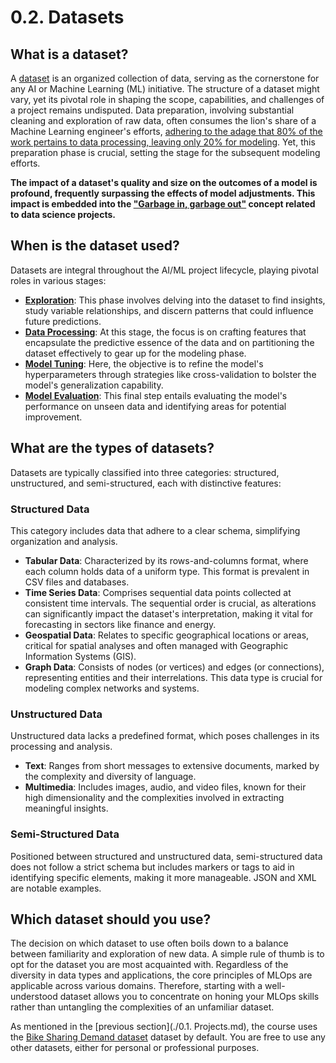 # 0.2. Datasets

## What is a dataset?

A [dataset](https://en.wikipedia.org/wiki/Data_set) is an organized collection of data, serving as the cornerstone for any AI or Machine Learning (ML) initiative. The structure of a dataset might vary, yet its pivotal role in shaping the scope, capabilities, and challenges of a project remains undisputed. Data preparation, involving substantial cleaning and exploration of raw data, often consumes the lion's share of a Machine Learning engineer's efforts, [adhering to the adage that 80% of the work pertains to data processing, leaving only 20% for modeling](https://www.kaggle.com/discussions/questions-and-answers/268748). Yet, this preparation phase is crucial, setting the stage for the subsequent modeling efforts.

**The impact of a dataset's quality and size on the outcomes of a model is profound, frequently surpassing the effects of model adjustments. This impact is embedded into the ["Garbage in, garbage out"](https://en.wikipedia.org/wiki/Garbage_in,_garbage_out) concept related to data science projects.**

## When is the dataset used?

Datasets are integral throughout the AI/ML project lifecycle, playing pivotal roles in various stages:

- **[Exploration](https://en.wikipedia.org/wiki/Data_exploration)**: This phase involves delving into the dataset to find insights, study variable relationships, and discern patterns that could influence future predictions.
- **[Data Processing](https://en.wikipedia.org/wiki/Data_processing)**: At this stage, the focus is on crafting features that encapsulate the predictive essence of the data and on partitioning the dataset effectively to gear up for the modeling phase.
- **[Model Tuning](https://en.wikipedia.org/wiki/Hyperparameter_optimization)**: Here, the objective is to refine the model's hyperparameters through strategies like cross-validation to bolster the model's generalization capability.
- **[Model Evaluation](https://en.wikipedia.org/wiki/Evaluation)**: This final step entails evaluating the model's performance on unseen data and identifying areas for potential improvement.

## What are the types of datasets?

Datasets are typically classified into three categories: structured, unstructured, and semi-structured, each with distinctive features:

### Structured Data

This category includes data that adhere to a clear schema, simplifying organization and analysis.

- **Tabular Data**: Characterized by its rows-and-columns format, where each column holds data of a uniform type. This format is prevalent in CSV files and databases.
- **Time Series Data**: Comprises sequential data points collected at consistent time intervals. The sequential order is crucial, as alterations can significantly impact the dataset's interpretation, making it vital for forecasting in sectors like finance and energy.
- **Geospatial Data**: Relates to specific geographical locations or areas, critical for spatial analyses and often managed with Geographic Information Systems (GIS).
- **Graph Data**: Consists of nodes (or vertices) and edges (or connections), representing entities and their interrelations. This data type is crucial for modeling complex networks and systems.

### Unstructured Data

Unstructured data lacks a predefined format, which poses challenges in its processing and analysis.

- **Text**: Ranges from short messages to extensive documents, marked by the complexity and diversity of language.
- **Multimedia**: Includes images, audio, and video files, known for their high dimensionality and the complexities involved in extracting meaningful insights.

### Semi-Structured Data

Positioned between structured and unstructured data, semi-structured data does not follow a strict schema but includes markers or tags to aid in identifying specific elements, making it more manageable. JSON and XML are notable examples.

## Which dataset should you use?

The decision on which dataset to use often boils down to a balance between familiarity and exploration of new data. A simple rule of thumb is to opt for the dataset you are most acquainted with. Regardless of the diversity in data types and applications, the core principles of MLOps are applicable across various domains. Therefore, starting with a well-understood dataset allows you to concentrate on honing your MLOps skills rather than untangling the complexities of an unfamiliar dataset.

As mentioned in the [previous section](./0.1. Projects.md), the course uses the [Bike Sharing Demand dataset](https://www.kaggle.com/c/bike-sharing-demand/data) dataset by default. You are free to use any other datasets, either for personal or professional purposes.
